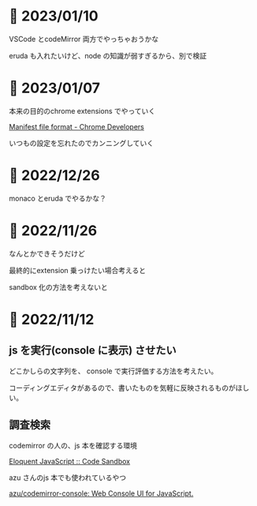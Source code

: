 # 📝 2023/01/10

VSCode とcodeMirror 両方でやっちゃおうかな

eruda も入れたいけど、node の知識が弱すぎるから、別で検証

# 📝 2023/01/07

本来の目的のchrome extensions でやっていく

[Manifest file format - Chrome Developers](https://developer.chrome.com/docs/extensions/mv3/manifest/)

いつもの設定を忘れたのでカンニングしていく

# 📝 2022/12/26

monaco とeruda でやるかな？

# 📝 2022/11/26

なんとかできそうだけど

最終的にextension 乗っけたい場合考えると

sandbox 化の方法を考えないと

# 📝 2022/11/12

## js を実行(console に表示) させたい

どこかしらの文字列を、 console で実行評価する方法を考えたい。

コーディングエディタがあるので、書いたものを気軽に反映されるものがほしい。

## 調査検索

codemirror の人の、js 本を確認する環境

[Eloquent JavaScript :: Code Sandbox](https://eloquentjavascript.net/code/)

azu さんのjs 本でも使われているやつ

[azu/codemirror-console: Web Console UI for JavaScript.](https://github.com/azu/codemirror-console)
